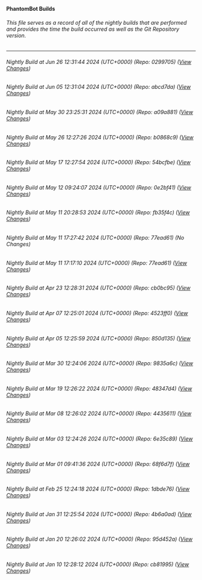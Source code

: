 **PhantomBot Builds**

###### This file serves as a record of all of the nightly builds that are performed and provides the time the build occurred as well as the Git Repository version.
-------------------------------------------------------------------------------------------------------------
###### Nightly Build at Jun 26 12:31:44 2024 (UTC+0000) (Repo: 0299705) ([View Changes](https://github.com/PhantomBot/PhantomBot/compare/abcd7da...0299705))
###### Nightly Build at Jun 05 12:31:04 2024 (UTC+0000) (Repo: abcd7da) ([View Changes](https://github.com/PhantomBot/PhantomBot/compare/a09a881...abcd7da))
###### Nightly Build at May 30 23:25:31 2024 (UTC+0000) (Repo: a09a881) ([View Changes](https://github.com/PhantomBot/PhantomBot/compare/b0868c9...a09a881))
###### Nightly Build at May 26 12:27:26 2024 (UTC+0000) (Repo: b0868c9) ([View Changes](https://github.com/PhantomBot/PhantomBot/compare/54bcfbe...b0868c9))
###### Nightly Build at May 17 12:27:54 2024 (UTC+0000) (Repo: 54bcfbe) ([View Changes](https://github.com/PhantomBot/PhantomBot/compare/0e2bf41...54bcfbe))
###### Nightly Build at May 12 09:24:07 2024 (UTC+0000) (Repo: 0e2bf41) ([View Changes](https://github.com/PhantomBot/PhantomBot/compare/fb35f4c...0e2bf41))
###### Nightly Build at May 11 20:28:53 2024 (UTC+0000) (Repo: fb35f4c) ([View Changes](https://github.com/PhantomBot/PhantomBot/compare/77ead61...fb35f4c))
###### Nightly Build at May 11 17:27:42 2024 (UTC+0000) (Repo: 77ead61) (No Changes)
###### Nightly Build at May 11 17:17:10 2024 (UTC+0000) (Repo: 77ead61) ([View Changes](https://github.com/PhantomBot/PhantomBot/compare/cb0bc95...77ead61))
###### Nightly Build at Apr 23 12:28:31 2024 (UTC+0000) (Repo: cb0bc95) ([View Changes](https://github.com/PhantomBot/PhantomBot/compare/4523ff0...cb0bc95))
###### Nightly Build at Apr 07 12:25:01 2024 (UTC+0000) (Repo: 4523ff0) ([View Changes](https://github.com/PhantomBot/PhantomBot/compare/850d135...4523ff0))
###### Nightly Build at Apr 05 12:25:59 2024 (UTC+0000) (Repo: 850d135) ([View Changes](https://github.com/PhantomBot/PhantomBot/compare/9835a6c...850d135))
###### Nightly Build at Mar 30 12:24:06 2024 (UTC+0000) (Repo: 9835a6c) ([View Changes](https://github.com/PhantomBot/PhantomBot/compare/48347d4...9835a6c))
###### Nightly Build at Mar 19 12:26:22 2024 (UTC+0000) (Repo: 48347d4) ([View Changes](https://github.com/PhantomBot/PhantomBot/compare/4435611...48347d4))
###### Nightly Build at Mar 08 12:26:02 2024 (UTC+0000) (Repo: 4435611) ([View Changes](https://github.com/PhantomBot/PhantomBot/compare/6e35c89...4435611))
###### Nightly Build at Mar 03 12:24:26 2024 (UTC+0000) (Repo: 6e35c89) ([View Changes](https://github.com/PhantomBot/PhantomBot/compare/68f6d7f...6e35c89))
###### Nightly Build at Mar 01 09:41:36 2024 (UTC+0000) (Repo: 68f6d7f) ([View Changes](https://github.com/PhantomBot/PhantomBot/compare/1dbde76...68f6d7f))
###### Nightly Build at Feb 25 12:24:18 2024 (UTC+0000) (Repo: 1dbde76) ([View Changes](https://github.com/PhantomBot/PhantomBot/compare/4b6a0ad...1dbde76))
###### Nightly Build at Jan 31 12:25:54 2024 (UTC+0000) (Repo: 4b6a0ad) ([View Changes](https://github.com/PhantomBot/PhantomBot/compare/95d452a...4b6a0ad))
###### Nightly Build at Jan 20 12:26:02 2024 (UTC+0000) (Repo: 95d452a) ([View Changes](https://github.com/PhantomBot/PhantomBot/compare/cb81995...95d452a))
###### Nightly Build at Jan 10 12:28:12 2024 (UTC+0000) (Repo: cb81995) ([View Changes](https://github.com/PhantomBot/PhantomBot/compare/9f0a4a7...cb81995))
